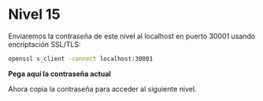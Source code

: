 # Nivel 15

Enviaremos la contraseña de este nivel al localhost en puerto 30001 usando encriptación SSL/TLS:

```bash
openssl s_client -connect localhost:30001
```

**Pega aquí la contraseña actual**



Ahora copia la contraseña para acceder al siguiente nivel.
